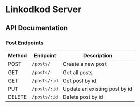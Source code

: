 # Linkodkod Server

## API Documentation

### Post Endpoints

| Method | Endpoint          | Description                   |
| ------ | ----------------- | ----------------------------- |
| POST   | `/posts/`         | Create a new post             |
| GET    | `/posts/`         | Get all posts                 |
| GET    | `/posts/:id`      | Get post by id                |
| PUT    | `/posts/:id`      | Update an existing post by id |
| DELETE | `/posts/:id`      | Delete post by id             |
